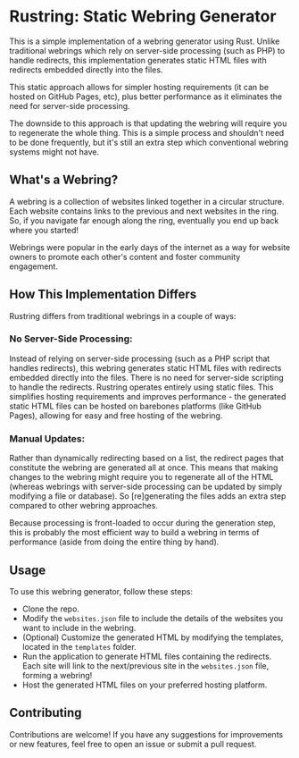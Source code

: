 # Rustring: Static Webring Generator

This is a simple implementation of a webring generator using Rust. Unlike traditional webrings which rely on server-side processing (such as PHP) to handle redirects, this implementation generates static HTML files with redirects embedded directly into the files. 

This static approach allows for simpler hosting requirements (it can be hosted on GitHub Pages, etc), plus better performance as it eliminates the need for server-side processing. 

The downside to this approach is that updating the webring will require you to regenerate the whole thing. This is a simple process and shouldn't need to be done frequently, but it's still an extra step which conventional webring systems might not have. 

## What's a Webring?

A webring is a collection of websites linked together in a circular structure. Each website contains links to the previous and next websites in the ring. So, if you navigate far enough along the ring, eventually you end up back where you started! 

Webrings were popular in the early days of the internet as a way for website owners to promote each other's content and foster community engagement.

## How This Implementation Differs

Rustring differs from traditional webrings in a couple of ways:

### No Server-Side Processing: 

Instead of relying on server-side processing (such as a PHP script that handles redirects), this webring generates static HTML files with redirects embedded directly into the files. There is no need for server-side scripting to handle the redirects. Rustring operates entirely using static files. This simplifies hosting requirements and improves performance - the generated static HTML files can be hosted on barebones platforms (like GitHub Pages), allowing for easy and free hosting of the webring.

### Manual Updates: 

Rather than dynamically redirecting based on a list, the redirect pages that constitute the webring are generated all at once. This means that making changes to the webring might require you to regenerate all of the HTML (whereas webrings with server-side processing can be updated by simply modifying a file or database). So [re]generating the files adds an extra step compared to other webring approaches. 

Because processing is front-loaded to occur during the generation step, this is probably the most efficient way to build a webring in terms of performance (aside from doing the entire thing by hand). 

## Usage

To use this webring generator, follow these steps:

- Clone the repo.
- Modify the `websites.json` file to include the details of the websites you want to include in the webring.
- (Optional) Customize the generated HTML by modifying the templates, located in the `templates` folder. 
- Run the application to generate HTML files containing the redirects. Each site will link to the next/previous site in the `websites.json` file, forming a webring! 
- Host the generated HTML files on your preferred hosting platform. 

## Contributing

Contributions are welcome! If you have any suggestions for improvements or new features, feel free to open an issue or submit a pull request.